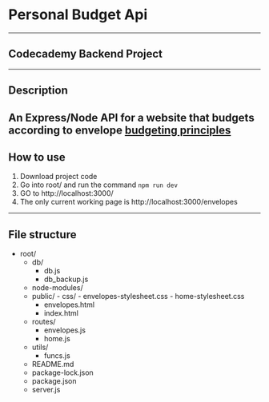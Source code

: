 # Personal Budget Api 
---
## **Codecademy Backend Project**
---
## Description
  An Express/Node API for a website that budgets according to envelope [budgeting principles](https://www.thebalance.com/what-is-envelope-budgeting-1293682)
---
## How to use
  1) Download project code
  2) Go into root/ and run the command `npm run dev`
  3) GO to http://localhost:3000/
  4) The only current working page is http://localhost:3000/envelopes
---
## File structure
  - root/
    - db/
      - db.js
      - db_backup.js
    - node-modules/
    - public/
		  - css/
			  - envelopes-stylesheet.css
				- home-stylesheet.css
      - envelopes.html
      - index.html
    - routes/
      - envelopes.js
      - home.js
    - utils/
      - funcs.js
    - README.md
    - package-lock.json
    - package.json
    - server.js
